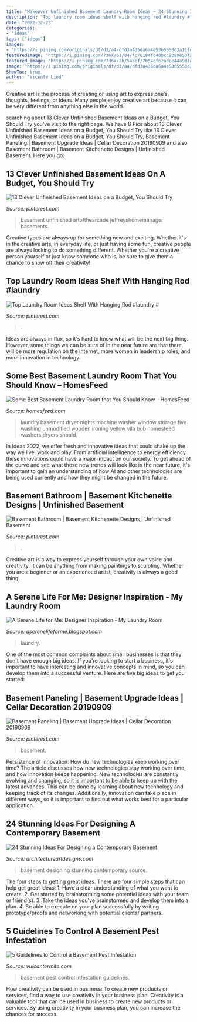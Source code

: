 ```yaml
---
title: "Makeover Unfinished Basement Laundry Room Ideas ~ 24 Stunning Ideas For Designing A Contemporary Basement"
description: "Top laundry room ideas shelf with hanging rod #laundry #"
date: "2022-12-23"
categories:
- "ideas"
tags: ["ideas"]
images:
- "https://i.pinimg.com/originals/df/d3/a4/dfd3a436da6a4e5365553d3a11fe437f.jpg"
featuredImage: "https://i.pinimg.com/736x/61/84/fc/6184fc40bcc9b99e50f37099850dac47.jpg"
featured_image: "https://i.pinimg.com/736x/7b/54/ef/7b54ef62adee44a9d1aa29a454768a99.jpg"
image: "https://i.pinimg.com/originals/df/d3/a4/dfd3a436da6a4e5365553d3a11fe437f.jpg"
ShowToc: true
author: "Vicente Lind"
---
```



Creative art is the process of creating or using art to express one’s thoughts, feelings, or ideas. Many people enjoy creative art because it can be very different from anything else in the world.

	

		
searching about 13 Clever Unfinished Basement Ideas on a Budget, You Should Try you've visit to the right page. We have 8 Pics about 13 Clever Unfinished Basement Ideas on a Budget, You Should Try like 13 Clever Unfinished Basement Ideas on a Budget, You Should Try, Basement Paneling | Basement Upgrade Ideas | Cellar Decoration 20190909 and also Basement Bathroom | Basement Kitchenette Designs | Unfinished Basement. Here you go:
		
    
## 13 Clever Unfinished Basement Ideas On A Budget, You Should Try

<img loading=lazy src="https://i.pinimg.com/736x/61/84/fc/6184fc40bcc9b99e50f37099850dac47.jpg" onerror="this.onerror=null;this.src='https://tse2.mm.bing.net/th?id=OIP.NND1gjAPUwaM0X4AthCCIwHaFi&amp;pid=15.1';" alt="13 Clever Unfinished Basement Ideas on a Budget, You Should Try">

_Source: pinterest.com_

>basement unfinished artofthearcade jeffreyshomemanager basements. 

	

Creative types are always up for something new and exciting. Whether it's in the creative arts, in everyday life, or just having some fun, creative people are always looking to do something different. Whether you're a creative person yourself or just know someone who is, be sure to give them a chance to show off their creativity!

    
## Top Laundry Room Ideas Shelf With Hanging Rod #laundry #

<img loading=lazy src="https://i.pinimg.com/736x/7b/54/ef/7b54ef62adee44a9d1aa29a454768a99.jpg" onerror="this.onerror=null;this.src='https://tse4.mm.bing.net/th?id=OIP.0SmmayMwcHe7i6OgnOobDAHaJ3&amp;pid=15.1';" alt="Top Laundry Room Ideas Shelf With Hanging Rod #laundry #">

_Source: pinterest.com_

>. 

	

Ideas are always in flux, so it's hard to know what will be the next big thing. However, some things we can be sure of in the near future are that there will be more regulation on the internet, more women in leadership roles, and more innovation in technology.

    
## Some Best Basement Laundry Room That You Should Know – HomesFeed

<img loading=lazy src="https://homesfeed.com/wp-content/uploads/2015/11/adorable-yellow-basement-laundry-design-with-ironing-board-and-wooden-storage-and-sleeve-for-window-and-patterned-flooring.jpg" onerror="this.onerror=null;this.src='https://tse4.mm.bing.net/th?id=OIP.DwWnbLV8k6IpXwM16w1iiQHaE6&amp;pid=15.1';" alt="Some Best Basement Laundry Room that You Should Know – HomesFeed">

_Source: homesfeed.com_

>laundry basement dryer nights machine washer window storage five washing unmodified wooden ironing yellow vila bob homesfeed washers dryers should. 

	

In Ideas 2022, we offer fresh and innovative ideas that could shake up the way we live, work and play. From artificial intelligence to energy efficiency, these innovations could have a major impact on our society. To get ahead of the curve and see what these new trends will look like in the near future, it's important to gain an understanding of how AI and other technologies are being used currently and how they might be changed in the future.

    
## Basement Bathroom | Basement Kitchenette Designs | Unfinished Basement

<img loading=lazy src="https://i.pinimg.com/736x/28/5a/f6/285af64089cf344c0833ae67667abf9a.jpg" onerror="this.onerror=null;this.src='https://tse4.mm.bing.net/th?id=OIP.2jpjbKIx-r9hyvnVtWaNZQHaMt&amp;pid=15.1';" alt="Basement Bathroom | Basement Kitchenette Designs | Unfinished Basement">

_Source: pinterest.com_

>. 

	

Creative art is a way to express yourself through your own voice and creativity. It can be anything from making paintings to sculpting. Whether you are a beginner or an experienced artist, creativity is always a good thing.

    
## A Serene Life For Me: Designer Inspiration - My Laundry Room

<img loading=lazy src="http://3.bp.blogspot.com/-E0_D_DldLDY/Tuylqvd8ugI/AAAAAAAAB38/V32B4nfo56E/w1200-h630-p-k-no-nu/laundryroom1.jpg" onerror="this.onerror=null;this.src='https://tse2.mm.bing.net/th?id=OIP.BqOMEI_0zPPrtlUp8QMmtQAAAA&amp;pid=15.1';" alt="A Serene Life for Me: Designer Inspiration - My Laundry Room">

_Source: aserenelifeforme.blogspot.com_

>laundry. 

	

One of the most common complaints about small businesses is that they don't have enough big ideas. If you're looking to start a business, it's important to have interesting and innovative concepts in mind, so you can develop them into a successful venture. Here are five big ideas to get you started: 

    
## Basement Paneling | Basement Upgrade Ideas | Cellar Decoration 20190909

<img loading=lazy src="https://i.pinimg.com/originals/df/d3/a4/dfd3a436da6a4e5365553d3a11fe437f.jpg" onerror="this.onerror=null;this.src='https://tse1.mm.bing.net/th?id=OIP.p4H4YvyCEEG0NY7roHNlFQHaJ4&amp;pid=15.1';" alt="Basement Paneling | Basement Upgrade Ideas | Cellar Decoration 20190909">

_Source: pinterest.com_

>basement. 

	

Persistence of innovation: How do new technologies keep working over time?
The article discusses how new technologies stay working over time, and how innovation keeps happening. New technologies are constantly evolving and changing, so it is important to be able to keep up with the latest advances. This can be done by learning about new technology and keeping track of its changes. Additionally, innovation can take place in different ways, so it is important to find out what works best for a particular application.

    
## 24 Stunning Ideas For Designing A Contemporary Basement

<img loading=lazy src="https://www.architectureartdesigns.com/wp-content/uploads/2013/09/2419-630x419.jpg" onerror="this.onerror=null;this.src='https://tse3.mm.bing.net/th?id=OIP.T8UMOe-7n1Kw4XUVH4dZmgHaE7&amp;pid=15.1';" alt="24 Stunning Ideas For Designing a Contemporary Basement">

_Source: architectureartdesigns.com_

>basement designing stunning contemporary source. 

	

The four steps to getting great ideas.
There are four simple steps that can help get great ideas: 1. Have a clear understanding of what you want to create.
2. Get started by brainstorming some potential ideas with your team or friend(s).
3. Take the ideas you've brainstormed and develop them into a plan. 
4. Be able to execute on your plan successfully by writing prototype/proofs and networking with potential clients/ partners.

    
## 5 Guidelines To Control A Basement Pest Infestation

<img loading=lazy src="https://www.vulcantermite.com/wp-content/uploads/2013/01/basement.jpg" onerror="this.onerror=null;this.src='https://tse2.mm.bing.net/th?id=OIP.fvTGsVc_ENlu5SrAGtmH5wHaE8&amp;pid=15.1';" alt="5 Guidelines to Control a Basement Pest Infestation">

_Source: vulcantermite.com_

>basement pest control infestation guidelines. 

	

How creativity can be used in business: To create new products or services, find a way to use creativity in your business plan.
Creativity is a valuable tool that can be used in business to create new products or services. By using creativity in your business plan, you can increase the chances for success.

